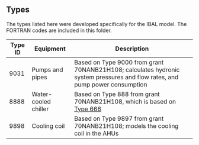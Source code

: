 ## Types 
The types listed here were developed specifically for the IBAL model. The FORTRAN codes are included in this folder.

| Type ID  | Equipment | Description |
| ------------- | ------------- | ------------- |
| 9031 | Pumps and pipes | Based on Type 9000 from grant 70NANB21H108; calculates hydronic system pressures and flow rates, and pump power consumption |
| 8888 | Water-cooled chiller | Based on Type 888 from grant 70NANB21H108, which is based on [Type 666][TessTypes] |
| 9898 | Cooling coil | Based on Type 9897 from grant 70NANB21H108; models the cooling coil in the AHUs |

<!-- References -->
[TessTypes]: https://www.trnsys.com/tess-libraries/TESSLibs17_General_Descriptions.pdf
